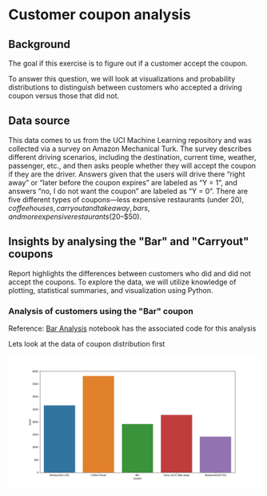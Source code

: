 # Customer coupon analysis

## Background

The goal if this exercise is to figure out if a customer accept the coupon. 

To answer this question, we will look at visualizations and probability distributions to distinguish between customers who accepted a driving coupon versus those that did not. 

## Data source

This data comes to us from the UCI Machine Learning repository and was collected via a survey on Amazon Mechanical Turk. The survey describes different driving scenarios, including the destination, current time, weather, passenger, etc., and then asks people whether they will accept the coupon if they are the driver. Answers given that the users will drive there “right away” or “later before the coupon expires” are labeled as “Y = 1”, and answers “no, I do not want the coupon” are labeled as “Y = 0”. There are five different types of coupons—less expensive restaurants (under $20), coffee houses, carry out and take away, bars, and more expensive restaurants ($20–$50).

## Insights by analysing the "Bar" and "Carryout" coupons

Report highlights the differences between customers who did and did not accept the coupons. To explore the data, we will utilize  knowledge of plotting, statistical summaries, and visualization using Python.

### Analysis of customers using the "Bar"  coupon

Reference: [Bar Analysis](Bar_Analysis.ipynb) notebook has the associated code for this analysis

Lets look at the data of coupon distribution first

![](images/coupon_distribution.png)


